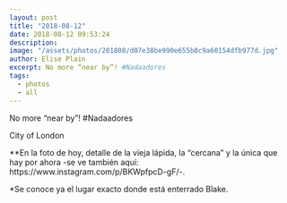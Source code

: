 ```yaml
---
layout: post
title: "2018-08-12"
date: 2018-08-12 09:53:24
description: 
image: "/assets/photos/201808/d07e38be990e655b8c9a60154dfb977d.jpg"
author: Elise Plain
excerpt: No more “near by”! #Nadaadores
tags: 
  - photos
  - all
---
```


No more “near by”! #Nadaadores
<p></p>
City of London<p>**En la foto de hoy, detalle de la vieja lápida, la “cercana” y la única que hay por ahora -se ve también aquí: https://www.instagram.com/p/BKWpfpcD-gF/-.</p><p>*Se conoce ya el lugar exacto donde está enterrado Blake.</p>
